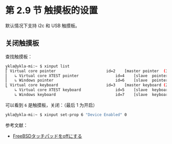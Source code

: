 # 第 2.9 节 触摸板的设置

默认情况下支持 i2c 和 USB 触摸板。

## 关闭触摸板

查找触摸板：

```sh
ykla@ykla-mi:~ $ xinput list
⎡ Virtual core pointer                    	id=2	[master pointer  (3)]
⎜   ↳ Virtual core XTEST pointer              	id=4	[slave  pointer  (2)]
⎜   ↳ Windows pointer                         	id=6	[slave  pointer  (2)]
⎣ Virtual core keyboard                   	id=3	[master keyboard (2)]
    ↳ Virtual core XTEST keyboard             	id=5	[slave  keyboard (3)]
    ↳ Windows keyboard                        	id=7	[slave  keyboard (3)]
```

可以看到 `6` 是触摸板，关闭：（最后 1 为开启）

```sh
ykla@ykla-mi:~ $ xinput set-prop 6 "Device Enabled" 0
```

参考文献：

- [FreeBSDタッチパッドをoffにする](https://qiita.com/fygar256/items/35100d43b096470631d6)

